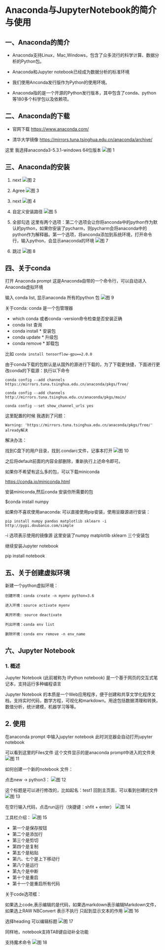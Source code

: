 # Anaconda与JupyterNotebook的简介与使用

## 一、Anaconda的简介
* Anaconda支持Linux，Mac,Windows，包含了众多流行的科学计算、数据分析的Python包。

* Anaconda和Jupyter notebook已经成为数据分析的标准环境

* 我们使用Anconda发行版作为Python的使用环境。
  
* Anaconda指的是一个开源的Python发行版本，其中包含了conda、python等180多个科学包以及依赖项。
  
## 二、Anaconda的下载
* 官网下载
  https://www.anaconda.com/

* 清华大学镜像
  https://mirrors.tuna.tsinghua.edu.cn/anaconda/archive/

这里 我选择anaconda3-5.3.1-windows 64位版本
![图 1](../images/871aaa8e3fd0de01b5bc9eff5f998794c66c512e899aea4785314a74d81e4c26.png)  


## 三、Anaconda的安装

1. next
![图 2](../images/6802fe8566901404d59a0697e314e4df616b93d25a4bd5d612718f63b7a62ae9.png)  

2. Agree
![图 3](../images/0e8177a848f0a8c1b6c570473c961c5318113a97a33a332465779080347835cf.png)  

3. next
![图 4](../images/65c8da0f372b404e98581fcaf8121ab25b80af86089aa1ff5ae400d35237bef3.png)  

4. 自定义安装路径
![图 5](../images/34f524f2a92c0d4b46f5437cc29c3941645ffaf64a2669f6aed195b9b5860a39.png)  

5. 全部勾选 
这里有两个选项：第二个选项会让你将anconda中的python作为默认的python，如果你安装了pycharm，则pycharm会将anaconda中的python作为解释器。第一个选项，将anconda添加到系统环境，打开命令行，输入python，会显示anaconda的环境
![图 7](../images/a4536e1b9d460f68167bd02a456012f35e6a2f3bfe45160eb4b5f868ca74c707.png)  

6. 跳过
![图 8](../images/28e4471d708a6218821c41a6cbbe4f06a73415aa6d86bdb3f6525590c6893417.png)  

## 四、关于conda
打开 Anaconda prompt 这是Anaconda自带的一个命令行，可以自动进入Anaconda虚拟环境

输入 conda list, 显示anaconda 所有的python 包
![图 9](../images/eb1845a2deb913f6c50d0cee56a20eaf5d7731cb50ba01090e5ee74d6ad390e4.png)  

关于conda:
conda 是一个包管理器

* which conda 或者conda -version命令检查是否安装正确
* conda list 查询
* conda install * 安装包
* conda update * 升级包
* conda remove * 卸载包

比如 ```conda install tensorflow-gpu==2.0.0```

由于conda下载的包默认是从国外的源进行下载的，为了下载更快捷，下面进行更改conda的下载源：执行以下命令

```
conda config --add channels https://mirrors.tuna.tsinghua.edu.cn/anaconda/pkgs/free/

conda config --add channels http://mirrors.tuna.tsinghua.edu.cn/anaconda/pkgs/main/

conda config --set show_channel_urls yes
```


这里配置的时候 我遇到了问题：
```
Warning: 'https://mirrors.tuna.tsinghua.edu.cn/anaconda/pkgs/free/' already解决
```

解决办法：

找到C盘下的用户目录，找到.condarc文件，记事本打开
![图 10](../images/1126a0cd5979a59addaadd9ff244d01c4c42fd6c2a5167089b956d9b66f2d1fd.png)  

之后将default前面的内容全部删除，重新执行上述命令即可。



如果你不希望有这么多的包，可以下载miniconda

https://conda.io/miniconda.html

安装miniconda,然后conda 安装你所需要的包

$conda install numpy



如果你不喜欢使用anaconda:
可以直接使用pip安装，使用豆瓣源进行安装：

```
pip install numpy pandas matplotlib sklearn -i http://pypi.doubanio.com/simple
```
-i 选项表示使用的镜像源 这里安装了numpy matplotlib sklearn 三个安装包

继续安装Jupyter notebook

pip install notebook


## 五、关于创建虚拟环境
新建一个python虚拟环境：

```
创建环境：conda create -n myenv python=3.6

进入环境：source activate myenv

离开环境: source deactivate

列出环境：conda env list

删除环境：conda env remove -n env_name
```

## 六、Jupyter Notebook

### 1. 概述
Jupyter Notebook (此前被称为 IPython notebook) 是一个基于网页的交互式笔记本，支持运行多种编程语言

Jupyter Notebook 的本质是一个Web应用程序，便于创建和共享文学化程序文档，支持实时代码，数学方程，可视化和markdown。用途包括数据清理和转换，数值分析，统计建模，机器学习等等。

## 2. 使用
在anaconda prompt 中输入jupyter notebook 此时浏览器会自动打开jupyter notebook

可以看到这里的Files文件 这个文件显示的是anaconda prompt中进入的文件夹
![图 11](../images/d303ac170fe2d77d94aab3437a2001f8d2c16652adc7d46d8fb42b3d6bff37fc.png)  

如何创建一个新的notebook 文件：

点击new -> python3：
![图 12](../images/63b9da5385b7fbfc01df7f2e8b5fccef0b6ec8c530d7617ac52039e621c26e63.png)  

这个标题是可以进行修改的，比如起名：test1
回到主页面，可以看到创建的文件
![图 13](../images/729557a21c0e52bd1263b54ea801f08acd37ac2f6f177e23d719c5ca303fa549.png)  


在空行输入代码，点击run运行（快捷键：shfit + enter）
![图 14](../images/8b92ba64c2fa4e1c212a5b60b1b526d798fd047ffea65536a1540d4c2365195e.png)  

工具栏介绍：
![图 15](../images/894496fd24fab688f783639097e94edac98d469aea2698b581e3544626f62fb3.png)  

* 第一个是保存按钮
* 第二个是添加行
* 第三个是剪切
* 第四个是复制
* 第五个是粘贴
* 第六、七个是上下移动行
* 第八个是运行
* 第九个是中断
* 第十个是重启
* 第十一个是重启所有代码

关于code选项框：

如果选上code,表示编辑的是代码，如果选markdown表示编辑Markdown文件，如果选上RAW NBConvert 表示不执行 只起到显示文本的作用
![图 16](../images/0c69c9eac1933731749c7bd345c96fe1f04a5a0487ebe16f61457af2e920663a.png)  

选择heading 可以编辑标题
![图 17](../images/4a8003dd6d38270a907c6c462a22556e52050fdf43243569c12ac4fdab6679a4.png)  


同样地，notebook支持TAB键自动补全功能

支持魔术命令
![图 18](../images/79448311496562381a9d268898811b6023eba6babbc65fe09616ff00cd8b974b.png)  
